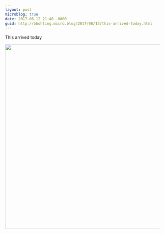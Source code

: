 ```yaml
---
layout: post
microblog: true
date: 2017-06-12 21:40 -0800
guid: http://bbohling.micro.blog/2017/06/13/this-arrived-today.html
---
```

This arrived today 

<img src="http://bbohling.micro.blog/uploads/2017/865fc4834c.jpg" width="600" height="600" style="height: auto" />
